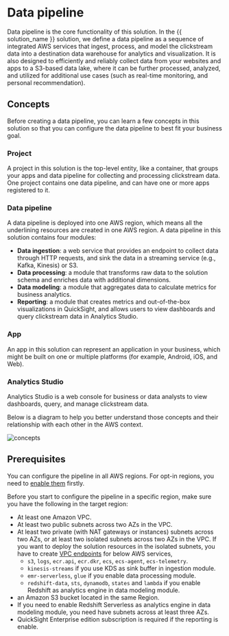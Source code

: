 # Data pipeline
Data pipeline is the core functionality of this solution. In the {{ solution_name }} solution, we define a data pipeline as a sequence of integrated AWS services that ingest, process, and model the clickstream data into a destination data warehouse for analytics and visualization. It is also designed to efficiently and reliably collect data from your websites and apps to a S3-based data lake, where it can be further processed, analyzed, and utilized for additional use cases (such as real-time monitoring, and personal recommendation).

## Concepts
Before creating a data pipeline, you can learn a few concepts in this solution so that you can configure the data pipeline to best fit your business goal.

### Project
A project in this solution is the top-level entity, like a container, that groups your apps and data pipeline for collecting and processing clickstream data. One project contains one data pipeline, and can have one or more apps registered to it.

### Data pipeline
A data pipeline is deployed into one AWS region, which means all the underlining resources are created in one AWS region. A data pipeline in this solution contains four modules:

- **Data ingestion**: a web service that provides an endpoint to collect data through HTTP requests, and sink the data in a streaming service (e.g., Kafka, Kinesis) or S3.
- **Data processing**: a module that transforms raw data to the solution schema and enriches data with additional dimensions.
- **Data modeling**: a module that aggregates data to calculate metrics for business analytics.
- **Reporting**: a module that creates metrics and out-of-the-box visualizations in QuickSight, and allows users to view dashboards and query clickstream data in Analytics Studio.

### App
An app in this solution can represent an application in your business, which might be built on one or multiple platforms (for example, Android, iOS, and Web).

### Analytics Studio
Analytics Studio is a web console for business or data analysts to view dashboards, query, and manage clickstream data. 

Below is a diagram to help you better understand those concepts and their relationship with each other in the AWS context.

![concepts](../images/pipe-mgmt/concepts-v11.png)

## Prerequisites

You can configure the pipeline in all AWS regions. For opt-in regions, you need to [enable them][opt-in-regions] firstly.

Before you start to configure the pipeline in a specific region, make sure you have the following in the target region:

- At least one Amazon VPC.
- At least two public subnets across two AZs in the VPC.
- At least two private (with NAT gateways or instances) subnets across two AZs, or at least two isolated subnets across two AZs in the VPC. If you want to deploy the solution resources in the isolated subnets, you have to create [VPC endpoints][vpc-endpoints] for below AWS services,
    - `s3`, `logs`, `ecr.api`, `ecr.dkr`, `ecs`, `ecs-agent`, `ecs-telemetry`.
    - `kinesis-streams` if you use KDS as sink buffer in ingestion module.
    - `emr-serverless`, `glue` if you enable data processing module.
    - `redshift-data`, `sts`, `dynamodb`, `states` and `lambda` if you enable Redshift as analytics engine in data modeling module.
- an Amazon S3 bucket located in the same Region.
- If you need to enable Redshift Serverless as analytics engine in data modeling module, you need have subnets across at least three AZs.
- QuickSight Enterprise edition subscription is required if the reporting is enable.

[opt-in-regions]: https://docs.aws.amazon.com/general/latest/gr/rande-manage.html
[vpc-endpoints]: https://docs.aws.amazon.com/whitepapers/latest/aws-privatelink/what-are-vpc-endpoints.html